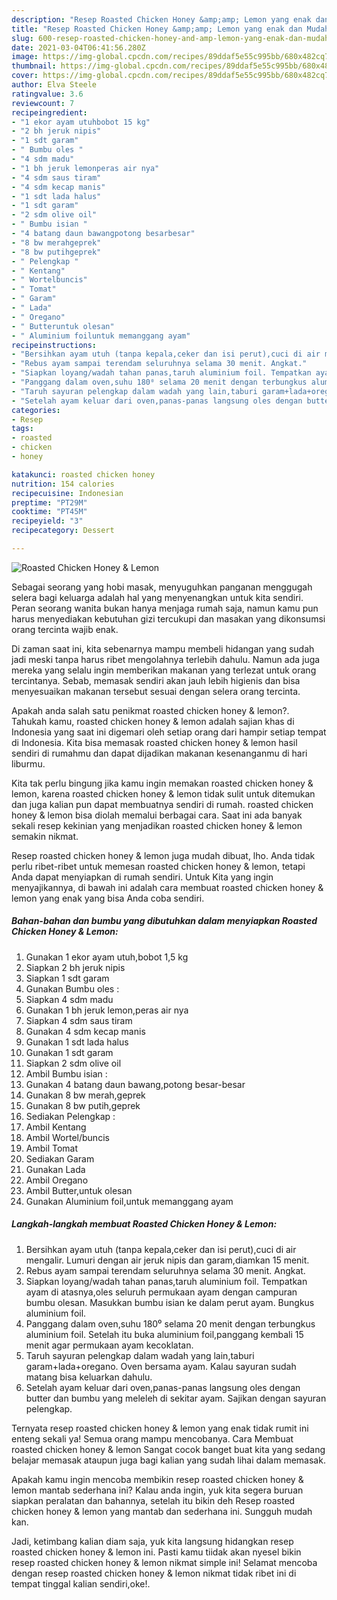 ```yaml
---
description: "Resep Roasted Chicken Honey &amp;amp; Lemon yang enak dan Mudah Dibuat"
title: "Resep Roasted Chicken Honey &amp;amp; Lemon yang enak dan Mudah Dibuat"
slug: 600-resep-roasted-chicken-honey-and-amp-lemon-yang-enak-dan-mudah-dibuat
date: 2021-03-04T06:41:56.280Z
image: https://img-global.cpcdn.com/recipes/89ddaf5e55c995bb/680x482cq70/roasted-chicken-honey-lemon-foto-resep-utama.jpg
thumbnail: https://img-global.cpcdn.com/recipes/89ddaf5e55c995bb/680x482cq70/roasted-chicken-honey-lemon-foto-resep-utama.jpg
cover: https://img-global.cpcdn.com/recipes/89ddaf5e55c995bb/680x482cq70/roasted-chicken-honey-lemon-foto-resep-utama.jpg
author: Elva Steele
ratingvalue: 3.6
reviewcount: 7
recipeingredient:
- "1 ekor ayam utuhbobot 15 kg"
- "2 bh jeruk nipis"
- "1 sdt garam"
- " Bumbu oles "
- "4 sdm madu"
- "1 bh jeruk lemonperas air nya"
- "4 sdm saus tiram"
- "4 sdm kecap manis"
- "1 sdt lada halus"
- "1 sdt garam"
- "2 sdm olive oil"
- " Bumbu isian "
- "4 batang daun bawangpotong besarbesar"
- "8 bw merahgeprek"
- "8 bw putihgeprek"
- " Pelengkap "
- " Kentang"
- " Wortelbuncis"
- " Tomat"
- " Garam"
- " Lada"
- " Oregano"
- " Butteruntuk olesan"
- " Aluminium foiluntuk memanggang ayam"
recipeinstructions:
- "Bersihkan ayam utuh (tanpa kepala,ceker dan isi perut),cuci di air mengalir. Lumuri dengan air jeruk nipis dan garam,diamkan 15 menit."
- "Rebus ayam sampai terendam seluruhnya selama 30 menit. Angkat."
- "Siapkan loyang/wadah tahan panas,taruh aluminium foil. Tempatkan ayam di atasnya,oles seluruh permukaan ayam dengan campuran bumbu olesan. Masukkan bumbu isian ke dalam perut ayam. Bungkus aluminium foil."
- "Panggang dalam oven,suhu 180⁰ selama 20 menit dengan terbungkus aluminium foil. Setelah itu buka aluminium foil,panggang kembali 15 menit agar permukaan ayam kecoklatan."
- "Taruh sayuran pelengkap dalam wadah yang lain,taburi garam+lada+oregano. Oven bersama ayam. Kalau sayuran sudah matang bisa keluarkan dahulu."
- "Setelah ayam keluar dari oven,panas-panas langsung oles dengan butter dan bumbu yang meleleh di sekitar ayam. Sajikan dengan sayuran pelengkap."
categories:
- Resep
tags:
- roasted
- chicken
- honey

katakunci: roasted chicken honey 
nutrition: 154 calories
recipecuisine: Indonesian
preptime: "PT29M"
cooktime: "PT45M"
recipeyield: "3"
recipecategory: Dessert

---
```



![Roasted Chicken Honey &amp; Lemon](https://img-global.cpcdn.com/recipes/89ddaf5e55c995bb/680x482cq70/roasted-chicken-honey-lemon-foto-resep-utama.jpg)

Sebagai seorang yang hobi masak, menyuguhkan panganan menggugah selera bagi keluarga adalah hal yang menyenangkan untuk kita sendiri. Peran seorang  wanita bukan hanya menjaga rumah saja, namun kamu pun harus menyediakan kebutuhan gizi tercukupi dan masakan yang dikonsumsi orang tercinta wajib enak.

Di zaman  saat ini, kita sebenarnya mampu membeli hidangan yang sudah jadi meski tanpa harus ribet mengolahnya terlebih dahulu. Namun ada juga mereka yang selalu ingin memberikan makanan yang terlezat untuk orang tercintanya. Sebab, memasak sendiri akan jauh lebih higienis dan bisa menyesuaikan makanan tersebut sesuai dengan selera orang tercinta. 



Apakah anda salah satu penikmat roasted chicken honey &amp; lemon?. Tahukah kamu, roasted chicken honey &amp; lemon adalah sajian khas di Indonesia yang saat ini digemari oleh setiap orang dari hampir setiap tempat di Indonesia. Kita bisa memasak roasted chicken honey &amp; lemon hasil sendiri di rumahmu dan dapat dijadikan makanan kesenanganmu di hari liburmu.

Kita tak perlu bingung jika kamu ingin memakan roasted chicken honey &amp; lemon, karena roasted chicken honey &amp; lemon tidak sulit untuk ditemukan dan juga kalian pun dapat membuatnya sendiri di rumah. roasted chicken honey &amp; lemon bisa diolah memalui berbagai cara. Saat ini ada banyak sekali resep kekinian yang menjadikan roasted chicken honey &amp; lemon semakin nikmat.

Resep roasted chicken honey &amp; lemon juga mudah dibuat, lho. Anda tidak perlu ribet-ribet untuk memesan roasted chicken honey &amp; lemon, tetapi Anda dapat menyiapkan di rumah sendiri. Untuk Kita yang ingin menyajikannya, di bawah ini adalah cara membuat roasted chicken honey &amp; lemon yang enak yang bisa Anda coba sendiri.

<!--inarticleads1-->

##### Bahan-bahan dan bumbu yang dibutuhkan dalam menyiapkan Roasted Chicken Honey &amp; Lemon:

1. Gunakan 1 ekor ayam utuh,bobot 1,5 kg
1. Siapkan 2 bh jeruk nipis
1. Siapkan 1 sdt garam
1. Gunakan  Bumbu oles :
1. Siapkan 4 sdm madu
1. Gunakan 1 bh jeruk lemon,peras air nya
1. Siapkan 4 sdm saus tiram
1. Gunakan 4 sdm kecap manis
1. Gunakan 1 sdt lada halus
1. Gunakan 1 sdt garam
1. Siapkan 2 sdm olive oil
1. Ambil  Bumbu isian :
1. Gunakan 4 batang daun bawang,potong besar-besar
1. Gunakan 8 bw merah,geprek
1. Gunakan 8 bw putih,geprek
1. Sediakan  Pelengkap :
1. Ambil  Kentang
1. Ambil  Wortel/buncis
1. Ambil  Tomat
1. Sediakan  Garam
1. Gunakan  Lada
1. Ambil  Oregano
1. Ambil  Butter,untuk olesan
1. Gunakan  Aluminium foil,untuk memanggang ayam




<!--inarticleads2-->

##### Langkah-langkah membuat Roasted Chicken Honey &amp; Lemon:

1. Bersihkan ayam utuh (tanpa kepala,ceker dan isi perut),cuci di air mengalir. Lumuri dengan air jeruk nipis dan garam,diamkan 15 menit.
1. Rebus ayam sampai terendam seluruhnya selama 30 menit. Angkat.
1. Siapkan loyang/wadah tahan panas,taruh aluminium foil. Tempatkan ayam di atasnya,oles seluruh permukaan ayam dengan campuran bumbu olesan. Masukkan bumbu isian ke dalam perut ayam. Bungkus aluminium foil.
1. Panggang dalam oven,suhu 180⁰ selama 20 menit dengan terbungkus aluminium foil. Setelah itu buka aluminium foil,panggang kembali 15 menit agar permukaan ayam kecoklatan.
1. Taruh sayuran pelengkap dalam wadah yang lain,taburi garam+lada+oregano. Oven bersama ayam. Kalau sayuran sudah matang bisa keluarkan dahulu.
1. Setelah ayam keluar dari oven,panas-panas langsung oles dengan butter dan bumbu yang meleleh di sekitar ayam. Sajikan dengan sayuran pelengkap.




Ternyata resep roasted chicken honey &amp; lemon yang enak tidak rumit ini enteng sekali ya! Semua orang mampu mencobanya. Cara Membuat roasted chicken honey &amp; lemon Sangat cocok banget buat kita yang sedang belajar memasak ataupun juga bagi kalian yang sudah lihai dalam memasak.

Apakah kamu ingin mencoba membikin resep roasted chicken honey &amp; lemon mantab sederhana ini? Kalau anda ingin, yuk kita segera buruan siapkan peralatan dan bahannya, setelah itu bikin deh Resep roasted chicken honey &amp; lemon yang mantab dan sederhana ini. Sungguh mudah kan. 

Jadi, ketimbang kalian diam saja, yuk kita langsung hidangkan resep roasted chicken honey &amp; lemon ini. Pasti kamu tiidak akan nyesel bikin resep roasted chicken honey &amp; lemon nikmat simple ini! Selamat mencoba dengan resep roasted chicken honey &amp; lemon nikmat tidak ribet ini di tempat tinggal kalian sendiri,oke!.

